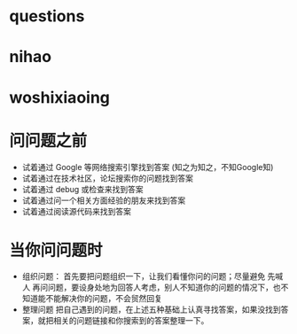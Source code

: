 # questions
# nihao
# woshixiaoing
#  问问题之前
* 试着通过 Google 等网络搜索引擎找到答案  (知之为知之，不知Google知)
* 试着通过在技术社区，论坛搜索你的问题找到答案
* 试着通过 debug 或检查来找到答案
* 试着通过问一个相关方面经验的朋友来找到答案
* 试着通过阅读源代码来找到答案
# 当你问问题时
* 组织问题：
 首先要把问题组织一下，让我们看懂你问的问题；尽量避免  先喊人 再问问题，要设身处地为回答人考虑，别人不知道你的问题的情况下，也不知道能不能解决你的问题，不会贸然回复
* 整理问题
把自己遇到的问题，在上述五种基础上认真寻找答案，如果没找到答案，就把相关的问题链接和你搜索到的答案整理一下。
